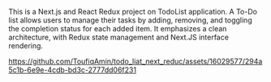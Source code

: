 This is a Next.js and React Redux project on TodoList application. A To-Do list allows users to manage their tasks by adding, removing, and toggling the completion status for each added item. It emphasizes a clean architecture, with Redux state management and Next.JS interface rendering.

https://github.com/ToufiqAmin/todo_liat_next_reduc/assets/16029577/294a5c1b-6e9e-4cdb-bd3c-2777dd06f231

